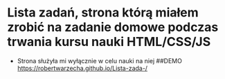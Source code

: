 # Lista zadań, strona którą miałem zrobić na zadanie domowe podczas trwania kursu nauki HTML/CSS/JS
* Strona służyła mi wyłącznie w celu nauki na niej
##DEMO
https://robertwarzecha.github.io/Lista-zada-/
